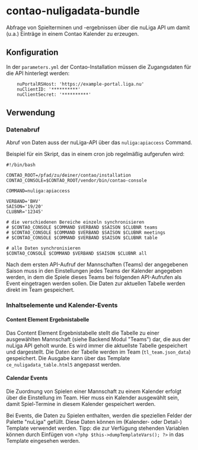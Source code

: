 # contao-nuligadata-bundle

Abfrage von Spielterminen und -ergebnissen über die nuLiga API um damit (u.a.) Einträge in einem
Contao Kalender zu erzeugen.


## Konfiguration

In der `parameters.yml` der Contao-Installation müssen die Zugangsdaten für die API hinterlegt werden:

```
    nuPortalRSHost: 'https://example-portal.liga.nu'
    nuClientID: '**********'
    nuClientSecret: '**********'
```


## Verwendung


### Datenabruf

Abruf von Daten auss der nuLiga-API über das `nuliga:apiaccess` Command. 

Beispiel für ein Skript, das in einem cron job regelmäßig aufgerufen wird:

```
#!/bin/bash

CONTAO_ROOT=/pfad/zu/deiner/contao/installation
CONTAO_CONSOLE=$CONTAO_ROOT/vendor/bin/contao-console
 
COMMAND=nuliga:apiaccess

VERBAND='BHV'
SAISON='19/20'
CLUBNR='12345'

# die verschiedenen Bereiche einzeln synchronisieren
# $CONTAO_CONSOLE $COMMAND $VERBAND $SAISON $CLUBNR teams
# $CONTAO_CONSOLE $COMMAND $VERBAND $SAISON $CLUBNR meetings
# $CONTAO_CONSOLE $COMMAND $VERBAND $SAISON $CLUBNR table

# alle Daten synchronisieren
$CONTAO_CONSOLE $COMMAND $VERBAND $SAISON $CLUBNR all
```

Nach dem ersten API-Aufruf der Mannschaften (Teams) der angegebenen Saison muss in den
Einstellungen jedes Teams der Kalender angegeben werden, in dem die Spiele dieses
Teams bei folgenden API-Aufrufen als Event eingetragen werden sollen. Die Daten zur aktuellen 
Tabelle werden direkt im Team gespeichert. 


### Inhaltselemente und Kalender-Events


#### Content Element Ergebnistabelle

Das Content Element Ergebnistabelle stellt die Tabelle zu einer ausgewählten Mannschaft 
(siehe Backend Modul "Teams") dar, die aus der nuLiga API geholt wurde. Es wird immer die 
aktuellste Tabelle gespeichert und dargestellt. Die Daten der Tabelle werden im Team 
(`tl_team.json_data`) gespeichert. Die Ausgabe kann über das Template 
`ce_nuligadata_table.html5` angepasst werden.


#### Calendar Events

Die Zuordnung von Spielen einer Mannschaft zu einem Kalender erfolgt über die Einstellung im Team. 
Hier muss ein Kalender ausgewählt sein, damit Spiel-Termine in diesem Kalender gespeichert werden.
 
Bei Events, die Daten zu Spielen enthalten, werden die speziellen Felder der Palette "nuLiga"
gefüllt. Diese Daten können im (Kalender- oder Detail-) Template verwendet werden.
Tipp: die zur Verfügung stehenden Variablen können durch Einfügen von `<?php $this->dumpTemplateVars(); ?>`
in das Template eingesehen werden.
